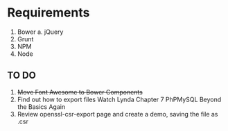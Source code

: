 # Requirements

1. Bower
	a. jQuery
2. Grunt
3. NPM
4. Node 


## TO DO
1. <del>Move Font Awesome to Bower Components</del>
2. Find out how to export files Watch Lynda Chapter 7 PhPMySQL Beyond the Basics Again
3. Review openssl-csr-export page and create a demo, saving the file as .csr